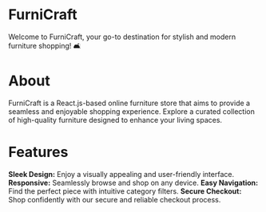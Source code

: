 # FurniCraft

Welcome to FurniCraft, your go-to destination for stylish and modern furniture shopping! 🛋️

# About
FurniCraft is a React.js-based online furniture store that aims to provide a seamless and enjoyable shopping experience. Explore a curated collection of high-quality furniture designed to enhance your living spaces.

# Features
**Sleek Design:** Enjoy a visually appealing and user-friendly interface.
**Responsive:** Seamlessly browse and shop on any device.
**Easy Navigation:** Find the perfect piece with intuitive category filters.
**Secure Checkout:** Shop confidently with our secure and reliable checkout process.
